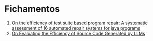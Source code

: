 # Fichamentos

1. [On the efficiency of test suite based program repair: A systematic assessment of 16 automated repair systems for java programs](https://github.com/FHg80/TCC/blob/master/Fichamentos/Fichamento-ListaBase53.md)
2. [On Evaluating the Efficiency of Source Code Generated by LLMs](https://github.com/FHg80/TCC/blob/master/Fichamentos/Fichamento-ListaBase78.md)
